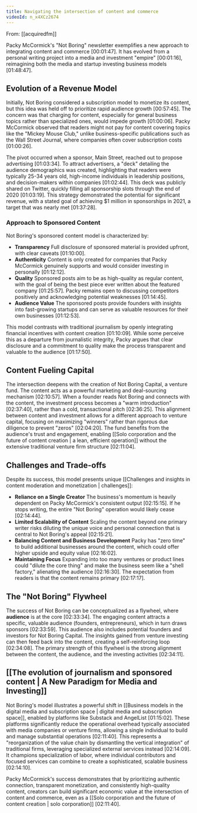 ```yaml
---
title: Navigating the intersection of content and commerce
videoId: n_x4XCz2674
---
```


From: [[acquiredfm]] <br/> 

Packy McCormick's "Not Boring" newsletter exemplifies a new approach to integrating content and commerce <a class="yt-timestamp" data-t="00:01:47">[00:01:47]</a>. It has evolved from a personal writing project into a media and investment "empire" <a class="yt-timestamp" data-t="00:01:16">[00:01:16]</a>, reimagining both the media and startup investing business models <a class="yt-timestamp" data-t="01:48:47">[01:48:47]</a>.

## Evolution of a Revenue Model

Initially, Not Boring considered a subscription model to monetize its content, but this idea was held off to prioritize rapid audience growth <a class="yt-timestamp" data-t="00:57:45">[00:57:45]</a>. The concern was that charging for content, especially for general business topics rather than specialized ones, would impede growth <a class="yt-timestamp" data-t="01:00:06">[01:00:06]</a>. Packy McCormick observed that readers might not pay for content covering topics like the "Mickey Mouse Club," unlike business-specific publications such as the Wall Street Journal, where companies often cover subscription costs <a class="yt-timestamp" data-t="01:00:26">[01:00:26]</a>.

The pivot occurred when a sponsor, Main Street, reached out to propose advertising <a class="yt-timestamp" data-t="01:03:34">[01:03:34]</a>. To attract advertisers, a "deck" detailing the audience demographics was created, highlighting that readers were typically 25-34 years old, high-income individuals in leadership positions, and decision-makers within companies <a class="yt-timestamp" data-t="01:02:44">[01:02:44]</a>. This deck was publicly shared on Twitter, quickly filling all sponsorship slots through the end of 2020 <a class="yt-timestamp" data-t="01:03:19">[01:03:19]</a>. This strategy demonstrated the potential for significant revenue, with a stated goal of achieving $1 million in sponsorships in 2021, a target that was nearly met <a class="yt-timestamp" data-t="01:37:28">[01:37:28]</a>.

### Approach to Sponsored Content

Not Boring's sponsored content model is characterized by:
*   **Transparency** Full disclosure of sponsored material is provided upfront, with clear caveats <a class="yt-timestamp" data-t="01:10:00">[01:10:00]</a>.
*   **Authenticity** Content is only created for companies that Packy McCormick genuinely supports and would consider investing in personally <a class="yt-timestamp" data-t="01:12:12">[01:12:12]</a>.
*   **Quality** Sponsored posts aim to be as high-quality as regular content, with the goal of being the best piece ever written about the featured company <a class="yt-timestamp" data-t="01:25:57">[01:25:57]</a>. Packy remains open to discussing competitors positively and acknowledging potential weaknesses <a class="yt-timestamp" data-t="01:14:45">[01:14:45]</a>.
*   **Audience Value** The sponsored posts provide founders with insights into fast-growing startups and can serve as valuable resources for their own businesses <a class="yt-timestamp" data-t="01:12:53">[01:12:53]</a>.

This model contrasts with traditional journalism by openly integrating financial incentives with content creation <a class="yt-timestamp" data-t="01:10:09">[01:10:09]</a>. While some perceive this as a departure from journalistic integrity, Packy argues that clear disclosure and a commitment to quality make the process transparent and valuable to the audience <a class="yt-timestamp" data-t="01:17:50">[01:17:50]</a>.

## Content Fueling Capital

The intersection deepens with the creation of Not Boring Capital, a venture fund. The content acts as a powerful marketing and deal-sourcing mechanism <a class="yt-timestamp" data-t="02:10:57">[02:10:57]</a>. When a founder reads Not Boring and connects with the content, the investment process becomes a "warm introduction" <a class="yt-timestamp" data-t="02:37:40">[02:37:40]</a>, rather than a cold, transactional pitch <a class="yt-timestamp" data-t="02:36:25">[02:36:25]</a>. This alignment between content and investment allows for a different approach to venture capital, focusing on maximizing "winners" rather than rigorous due diligence to prevent "zeros" <a class="yt-timestamp" data-t="02:04:20">[02:04:20]</a>. The fund benefits from the audience's trust and engagement, enabling [[Solo corporation and the future of content creation | a lean, efficient operation]] without the extensive traditional venture firm structure <a class="yt-timestamp" data-t="02:11:04">[02:11:04]</a>.

## Challenges and Trade-offs

Despite its success, this model presents unique [[Challenges and insights in content moderation and monetization | challenges]]:
*   **Reliance on a Single Creator** The business's momentum is heavily dependent on Packy McCormick's consistent output <a class="yt-timestamp" data-t="02:15:15">[02:15:15]</a>. If he stops writing, the entire "Not Boring" operation would likely cease <a class="yt-timestamp" data-t="02:14:44">[02:14:44]</a>.
*   **Limited Scalability of Content** Scaling the content beyond one primary writer risks diluting the unique voice and personal connection that is central to Not Boring's appeal <a class="yt-timestamp" data-t="02:15:21">[02:15:21]</a>.
*   **Balancing Content and Business Development** Packy has "zero time" to build additional businesses around the content, which could offer higher upside and equity value <a class="yt-timestamp" data-t="02:16:02">[02:16:02]</a>.
*   **Maintaining Focus** Expanding into too many ventures or product lines could "dilute the core thing" and make the business seem like a "shell factory," alienating the audience <a class="yt-timestamp" data-t="02:16:30">[02:16:30]</a>. The expectation from readers is that the content remains primary <a class="yt-timestamp" data-t="02:17:17">[02:17:17]</a>.

## The "Not Boring" Flywheel

The success of Not Boring can be conceptualized as a flywheel, where **audience** is at the core <a class="yt-timestamp" data-t="02:33:34">[02:33:34]</a>. The engaging content attracts a specific, valuable audience (founders, entrepreneurs), which in turn draws sponsors <a class="yt-timestamp" data-t="02:33:59">[02:33:59]</a>. This audience also includes potential founders and investors for Not Boring Capital. The insights gained from venture investing can then feed back into the content, creating a self-reinforcing loop <a class="yt-timestamp" data-t="02:34:08">[02:34:08]</a>. The primary strength of this flywheel is the strong alignment between the content, the audience, and the investing activities <a class="yt-timestamp" data-t="02:34:11">[02:34:11]</a>.

## [[The evolution of journalism and sponsored content | A New Paradigm for Media and Investing]]

Not Boring's model illustrates a powerful shift in [[Business models in the digital media and subscription space | digital media and subscription space]], enabled by platforms like Substack and AngelList <a class="yt-timestamp" data-t="01:15:02">[01:15:02]</a>. These platforms significantly reduce the operational overhead typically associated with media companies or venture firms, allowing a single individual to build and manage substantial operations <a class="yt-timestamp" data-t="02:11:40">[02:11:40]</a>. This represents a "reorganization of the value chain by dismantling the vertical integration" of traditional firms, leveraging specialized external services instead <a class="yt-timestamp" data-t="02:14:09">[02:14:09]</a>. It champions specialization of labor, where individual contributors and focused services can combine to create a sophisticated, scalable business <a class="yt-timestamp" data-t="02:14:10">[02:14:10]</a>.

Packy McCormick's success demonstrates that by prioritizing authentic connection, transparent monetization, and consistently high-quality content, creators can build significant economic value at the intersection of content and commerce, even as a [[Solo corporation and the future of content creation | solo corporation]] <a class="yt-timestamp" data-t="02:11:40">[02:11:40]</a>.